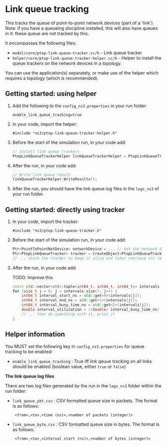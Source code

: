 # Link queue tracking

This tracks the queue of point-to-point network devices (part of a 'link').
Note: if you have a queueing discipline installed, this will
also have queues in it: these queue are not tracked by this.

It encompasses the following files:

* `model/core/ptop-link-queue-tracker.cc/h` - 
  Link queue tracker
* `helper/core/ptop-link-queue-tracker-helper.cc/h` - 
  Helper to install the queue trackers on the network devices in a topology.

You can use the application(s) separately, or make use of the helper 
which requires a topology (which is recommended).


## Getting started: using helper

1. Add the following to the `config_ns3.properties` in your run folder:

   ```
   enable_link_queue_tracking=true
   ```

2. In your code, import the helper:

   ```
   #include "ns3/ptop-link-queue-tracker-helper.h"
   ```
   
3. Before the start of the simulation run, in your code add:

   ```c++
   // Install link queue trackers
   PtopLinkQueueTrackerHelper linkQueueTrackerHelper = PtopLinkQueueTrackerHelper(basicSimulation, topology);
   ```

4. After the run, in your code add:

   ```c++
   // Write link queue result
   linkQueueTrackerHelper.WriteResults();
   ```
   
5. After the run, you should have the link queue log files in the `logs_ns3` of your run folder.


## Getting started: directly using tracker

1. In your code, import the tracker:

   ```
   #include "ns3/ptop-link-queue-tracker.h"
   ```
   
2. Before the start of the simulation run, in your code add:

   ```c++
   Ptr<PointToPointNetDevice> networkDevice = ... // Get the network device from somewhere
   Ptr<PtopLinkQueueTracker> tracker = CreateObject<PtopLinkQueueTracker>(networkDevice);
   // ... store the tracker to keep it alive and later retrieve its results
   ```

3. After the run, in your code add:

   TODO: Improve this
   ```c++
   const std::vector<std::tuple<int64_t, int64_t, int64_t>> intervals = tracker->FinalizeUtilization();
   for (size_t j = 0; j < intervals.size(); j++) {
       int64_t interval_start_ns = std::get<0>(intervals[j]);
       int64_t interval_end_ns = std::get<1>(intervals[j]);
       int64_t interval_busy_time_ns = std::get<2>(intervals[j]);
       double interval_utilization = ((double) interval_busy_time_ns) / (double) (interval_end_ns - interval_start_ns);
       // ... then do something with it, print it
   }
   ```


## Helper information

You MUST set the following key in `config_ns3.properties` for queue tracking to be enabled:

* `enable_link_queue_tracking` : 
  True iff link qeuue tracking on all links should be enabled (boolean value, either `true` or `false`)


**The link queue log files**

There are two log files generated by the run in the `logs_ns3` folder within the run folder:

* `link_queue_pkt.csv` : CSV formatted queue size in packets. The format is as follows:

  ```
   <from>,<to>,<time (ns)>,<number of packets (integer)>
  ```

* `link_queue_byte.csv` : CSV formatted queue size in bytes. The format is as follows:

  ```
   <from>,<to>,<interval start (ns)>,<number of bytes (integer)>
  ```
